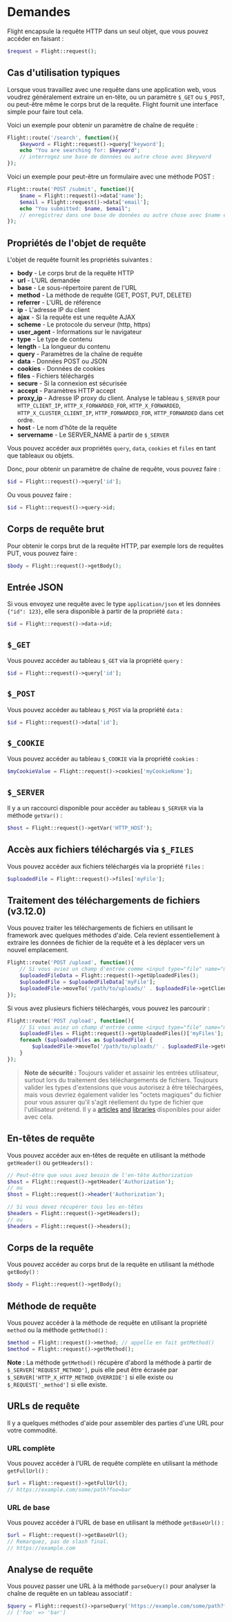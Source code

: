 # Demandes

Flight encapsule la requête HTTP dans un seul objet, que vous pouvez accéder en faisant :

```php
$request = Flight::request();
```

## Cas d'utilisation typiques

Lorsque vous travaillez avec une requête dans une application web, vous voudrez généralement extraire un en-tête, ou un paramètre `$_GET` ou `$_POST`, ou peut-être même le corps brut de la requête. Flight fournit une interface simple pour faire tout cela.

Voici un exemple pour obtenir un paramètre de chaîne de requête :

```php
Flight::route('/search', function(){
	$keyword = Flight::request()->query['keyword'];
	echo "You are searching for: $keyword";
	// interrogez une base de données ou autre chose avec $keyword
});
```

Voici un exemple pour peut-être un formulaire avec une méthode POST :

```php
Flight::route('POST /submit', function(){
	$name = Flight::request()->data['name'];
	$email = Flight::request()->data['email'];
	echo "You submitted: $name, $email";
	// enregistrez dans une base de données ou autre chose avec $name et $email
});
```

## Propriétés de l'objet de requête

L'objet de requête fournit les propriétés suivantes :

- **body** - Le corps brut de la requête HTTP
- **url** - L'URL demandée
- **base** - Le sous-répertoire parent de l'URL
- **method** - La méthode de requête (GET, POST, PUT, DELETE)
- **referrer** - L'URL de référence
- **ip** - L'adresse IP du client
- **ajax** - Si la requête est une requête AJAX
- **scheme** - Le protocole du serveur (http, https)
- **user_agent** - Informations sur le navigateur
- **type** - Le type de contenu
- **length** - La longueur du contenu
- **query** - Paramètres de la chaîne de requête
- **data** - Données POST ou JSON
- **cookies** - Données de cookies
- **files** - Fichiers téléchargés
- **secure** - Si la connexion est sécurisée
- **accept** - Paramètres HTTP accept
- **proxy_ip** - Adresse IP proxy du client. Analyse le tableau `$_SERVER` pour `HTTP_CLIENT_IP`, `HTTP_X_FORWARDED_FOR`, `HTTP_X_FORWARDED`, `HTTP_X_CLUSTER_CLIENT_IP`, `HTTP_FORWARDED_FOR`, `HTTP_FORWARDED` dans cet ordre.
- **host** - Le nom d'hôte de la requête
- **servername** - Le SERVER_NAME à partir de `$_SERVER`

Vous pouvez accéder aux propriétés `query`, `data`, `cookies` et `files` en tant que tableaux ou objets.

Donc, pour obtenir un paramètre de chaîne de requête, vous pouvez faire :

```php
$id = Flight::request()->query['id'];
```

Ou vous pouvez faire :

```php
$id = Flight::request()->query->id;
```

## Corps de requête brut

Pour obtenir le corps brut de la requête HTTP, par exemple lors de requêtes PUT, vous pouvez faire :

```php
$body = Flight::request()->getBody();
```

## Entrée JSON

Si vous envoyez une requête avec le type `application/json` et les données `{"id": 123}`, elle sera disponible à partir de la propriété `data` :

```php
$id = Flight::request()->data->id;
```

## `$_GET`

Vous pouvez accéder au tableau `$_GET` via la propriété `query` :

```php
$id = Flight::request()->query['id'];
```

## `$_POST`

Vous pouvez accéder au tableau `$_POST` via la propriété `data` :

```php
$id = Flight::request()->data['id'];
```

## `$_COOKIE`

Vous pouvez accéder au tableau `$_COOKIE` via la propriété `cookies` :

```php
$myCookieValue = Flight::request()->cookies['myCookieName'];
```

## `$_SERVER`

Il y a un raccourci disponible pour accéder au tableau `$_SERVER` via la méthode `getVar()` :

```php
$host = Flight::request()->getVar('HTTP_HOST');
```

## Accès aux fichiers téléchargés via `$_FILES`

Vous pouvez accéder aux fichiers téléchargés via la propriété `files` :

```php
$uploadedFile = Flight::request()->files['myFile'];
```

## Traitement des téléchargements de fichiers (v3.12.0)

Vous pouvez traiter les téléchargements de fichiers en utilisant le framework avec quelques méthodes d'aide. Cela revient essentiellement à extraire les données de fichier de la requête et à les déplacer vers un nouvel emplacement.

```php
Flight::route('POST /upload', function(){
	// Si vous aviez un champ d'entrée comme <input type="file" name="myFile">
	$uploadedFileData = Flight::request()->getUploadedFiles();
	$uploadedFile = $uploadedFileData['myFile'];
	$uploadedFile->moveTo('/path/to/uploads/' . $uploadedFile->getClientFilename());
});
```

Si vous avez plusieurs fichiers téléchargés, vous pouvez les parcourir :

```php
Flight::route('POST /upload', function(){
	// Si vous aviez un champ d'entrée comme <input type="file" name="myFiles[]">
	$uploadedFiles = Flight::request()->getUploadedFiles()['myFiles'];
	foreach ($uploadedFiles as $uploadedFile) {
		$uploadedFile->moveTo('/path/to/uploads/' . $uploadedFile->getClientFilename());
	}
});
```

> **Note de sécurité :** Toujours valider et assainir les entrées utilisateur, surtout lors du traitement des téléchargements de fichiers. Toujours valider les types d'extensions que vous autorisez à être téléchargées, mais vous devriez également valider les "octets magiques" du fichier pour vous assurer qu'il s'agit réellement du type de fichier que l'utilisateur prétend. Il y a [articles](https://dev.to/yasuie/php-file-upload-check-uploaded-files-with-magic-bytes-54oe) [and](https://amazingalgorithms.com/snippets/php/detecting-the-mime-type-of-an-uploaded-file-using-magic-bytes/) [libraries](https://github.com/RikudouSage/MimeTypeDetector) disponibles pour aider avec cela.

## En-têtes de requête

Vous pouvez accéder aux en-têtes de requête en utilisant la méthode `getHeader()` ou `getHeaders()` :

```php
// Peut-être que vous avez besoin de l'en-tête Authorization
$host = Flight::request()->getHeader('Authorization');
// ou
$host = Flight::request()->header('Authorization');

// Si vous devez récupérer tous les en-têtes
$headers = Flight::request()->getHeaders();
// ou
$headers = Flight::request()->headers();
```

## Corps de la requête

Vous pouvez accéder au corps brut de la requête en utilisant la méthode `getBody()` :

```php
$body = Flight::request()->getBody();
```

## Méthode de requête

Vous pouvez accéder à la méthode de requête en utilisant la propriété `method` ou la méthode `getMethod()` :

```php
$method = Flight::request()->method; // appelle en fait getMethod()
$method = Flight::request()->getMethod();
```

**Note :** La méthode `getMethod()` récupère d'abord la méthode à partir de `$_SERVER['REQUEST_METHOD']`, puis elle peut être écrasée par `$_SERVER['HTTP_X_HTTP_METHOD_OVERRIDE']` si elle existe ou `$_REQUEST['_method']` si elle existe.

## URLs de requête

Il y a quelques méthodes d'aide pour assembler des parties d'une URL pour votre commodité.

### URL complète

Vous pouvez accéder à l'URL de requête complète en utilisant la méthode `getFullUrl()` :

```php
$url = Flight::request()->getFullUrl();
// https://example.com/some/path?foo=bar
```

### URL de base

Vous pouvez accéder à l'URL de base en utilisant la méthode `getBaseUrl()` :

```php
$url = Flight::request()->getBaseUrl();
// Remarquez, pas de slash final.
// https://example.com
```

## Analyse de requête

Vous pouvez passer une URL à la méthode `parseQuery()` pour analyser la chaîne de requête en un tableau associatif :

```php
$query = Flight::request()->parseQuery('https://example.com/some/path?foo=bar');
// ['foo' => 'bar']
```